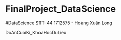 # FinalProject_DataScience
#DataScience
STT: 44
1712575 - Hoàng Xuân Long


 DoAnCuoiKi_KhoaHocDuLieu
